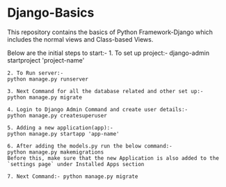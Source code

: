 # Django-Basics
This repository contains the basics of Python Framework-Django which includes the normal views and Class-based Views.

Below are the initial steps to start:-
	1. To set up project:-
	django-admin startproject 'project-name'
	
	2. To Run server:-
	python manage.py runserver
	
	3. Next Command for all the database related and other set up:-
	python manage.py migrate
	
	4. Login to Django Admin Command and create user details:-
	python manage.py createsuperuser
	
	5. Adding a new application(app):-
	python manage.py startapp 'app-name'
	
	6. After adding the models.py run the below command:-
  	python manage.py makemigrations
	Before this, make sure that the new Application is also added to the `settings page` under Installed Apps section
	
	7. Next Command:- python manage.py migrate

